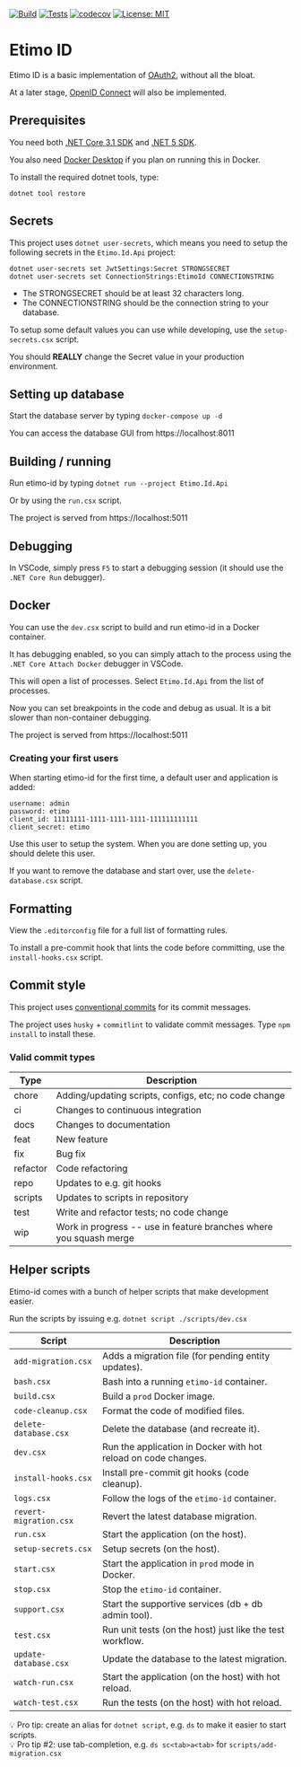 [![Build](https://github.com/Etimo/etimo-id/workflows/Build/badge.svg?branch=develop)](https://github.com/Etimo/etimo-id/actions?query=workflow%3ABuild) [![Tests](https://github.com/Etimo/etimo-id/workflows/Tests/badge.svg?branch=develop)](https://github.com/Etimo/etimo-id/actions?query=workflow%3ATests) [![codecov](https://codecov.io/gh/Etimo/etimo-id/branch/develop/graph/badge.svg?token=3TJPDMKNRT)](https://codecov.io/gh/Etimo/etimo-id) [![License: MIT](https://img.shields.io/badge/License-MIT-yellow.svg)](https://github.com/Etimo/etimo-id/blob/master/LICENSE)

# Etimo ID

Etimo ID is a basic implementation of [OAuth2](https://tools.ietf.org/html/rfc6749#section-5.2), without all the bloat.

At a later stage, [OpenID Connect](https://openid.net/specs/openid-connect-core-1_0.html) will also be implemented.

## Prerequisites

You need both [.NET Core 3.1 SDK](https://dotnet.microsoft.com/download/dotnet-core/3.1) and [.NET 5 SDK](https://dotnet.microsoft.com/download/dotnet/5.0).

You also need [Docker Desktop](https://www.docker.com/products/docker-desktop) if you plan on running this in Docker.

To install the required dotnet tools, type:

```
dotnet tool restore
```

## Secrets

This project uses `dotnet user-secrets`, which means you need to setup the following secrets in the `Etimo.Id.Api` project:

```
dotnet user-secrets set JwtSettings:Secret STRONGSECRET
dotnet user-secrets set ConnectionStrings:EtimoId CONNECTIONSTRING
```

* The STRONGSECRET should be at least 32 characters long.
* The CONNECTIONSTRING should be the connection string to your database.

To setup some default values you can use while developing, use the `setup-secrets.csx` script.

You should **REALLY** change the Secret value in your production environment.

## Setting up database

Start the database server by typing `docker-compose up -d`

You can access the database GUI from https://localhost:8011

## Building / running

Run etimo-id by typing `dotnet run --project Etimo.Id.Api`

Or by using the `run.csx` script.

The project is served from https://localhost:5011

## Debugging

In VSCode, simply press `F5` to start a debugging session (it should use the `.NET Core Run` debugger).

## Docker

You can use the `dev.csx` script to build and run etimo-id in a Docker container.

It has debugging enabled, so you can simply attach to the process using the `.NET Core Attach Docker` debugger in VSCode.

This will open a list of processes. Select `Etimo.Id.Api` from the list of processes.

Now you can set breakpoints in the code and debug as usual. It is a bit slower than non-container debugging.

The project is served from https://localhost:5011

### Creating your first users

When starting etimo-id for the first time, a default user and application is added:

```
username: admin
password: etimo
client_id: 11111111-1111-1111-1111-111111111111
client_secret: etimo
```

Use this user to setup the system. When you are done setting up, you should delete this user.

If you want to remove the database and start over, use the `delete-database.csx` script.

## Formatting

View the `.editorconfig` file for a full list of formatting rules.

To install a pre-commit hook that lints the code before committing, use the `install-hooks.csx` script.

## Commit style

This project uses [conventional commits](https://www.conventionalcommits.org/en/v1.0.0/) for its commit messages.

The project uses `husky` + `commitlint` to validate commit messages. Type `npm install` to install these.

### Valid commit types

Type | Description
--- | ---
chore | Adding/updating scripts, configs, etc; no code change
ci | Changes to continuous integration
docs | Changes to documentation
feat | New feature
fix | Bug fix
refactor | Code refactoring
repo | Updates to e.g. git hooks
scripts | Updates to scripts in repository
test | Write and refactor tests; no code change
wip | Work in progress -- use in feature branches where you squash merge

## Helper scripts

Etimo-id comes with a bunch of helper scripts that make development easier.

Run the scripts by issuing e.g. `dotnet script ./scripts/dev.csx`

Script | Description
--- | ---
`add-migration.csx` | Adds a migration file (for pending entity updates).
`bash.csx` | Bash into a running `etimo-id` container.
`build.csx` | Build a `prod` Docker image.
`code-cleanup.csx` | Format the code of modified files.
`delete-database.csx` | Delete the database (and recreate it).
`dev.csx` | Run the application in Docker with hot reload on code changes.
`install-hooks.csx` | Install pre-commit git hooks (code cleanup).
`logs.csx` | Follow the logs of the `etimo-id` container.
`revert-migration.csx` | Revert the latest database migration.
`run.csx` | Start the application (on the host).
`setup-secrets.csx` | Setup secrets (on the host).
`start.csx` | Start the application in `prod` mode in Docker.
`stop.csx` | Stop the `etimo-id` container.
`support.csx` | Start the supportive services (db + db admin tool).
`test.csx` | Run unit tests (on the host) just like the test workflow.
`update-database.csx` | Update the database to the latest migration.
`watch-run.csx` | Start the application (on the host) with hot reload.
`watch-test.csx` | Run the tests (on the host) with hot reload.

💡 Pro tip: create an alias for `dotnet script`, e.g. `ds` to make it easier to start scripts.<br />
💡 Pro tip #2: use tab-completion, e.g. `ds sc<tab>a<tab>` for `scripts/add-migration.csx`
